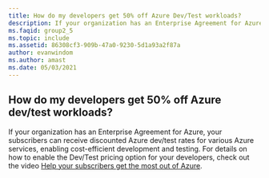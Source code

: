 ```yaml
---
title: How do my developers get 50% off Azure Dev/Test workloads?
description: If your organization has an Enterprise Agreement for Azure, your developers can choose...
ms.faqid: group2_5
ms.topic: include
ms.assetid: 86308cf3-909b-47a0-9230-5d1a93a2f87a
author: evanwindom
ms.author: amast
ms.date: 05/03/2021
---
```


## How do my developers get 50% off Azure dev/test workloads?

If your organization has an Enterprise Agreement for Azure, your subscribers can receive discounted Azure dev/test rates for various Azure services, enabling cost-efficient development and testing. For details on how to enable the Dev/Test pricing option for your developers, check out the video [Help your subscribers get the most out of Azure](https://aka.ms/HelpingSubscriberswithAzure).
